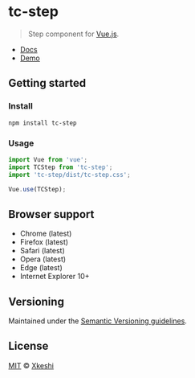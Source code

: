 # tc-step

> Step component for [Vue.js](https://vuejs.org/).

- [Docs](docs/index.md)
- [Demo](https://xkeshi.github.io/eks/#/components/step)

## Getting started

### Install

```shell
npm install tc-step
```

### Usage

```js
import Vue from 'vue';
import TCStep from 'tc-step';
import 'tc-step/dist/tc-step.css';

Vue.use(TCStep);
```

## Browser support

- Chrome (latest)
- Firefox (latest)
- Safari (latest)
- Opera (latest)
- Edge (latest)
- Internet Explorer 10+

## Versioning

Maintained under the [Semantic Versioning guidelines](http://semver.org).

## License

[MIT](http://opensource.org/licenses/MIT) © [Xkeshi](http://xkeshi.com)
